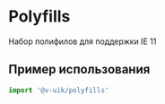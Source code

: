 # Polyfills

Набор полифилов для поддержки IE 11

## Пример использования

```javascript
import '@v-uik/polyfills'
```
